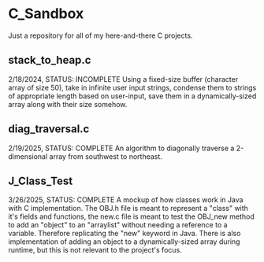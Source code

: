 # C_Sandbox
Just a repository for all of my here-and-there C projects.

## stack_to_heap.c
2/18/2024, STATUS: INCOMPLETE
Using a fixed-size buffer (character array of size 50), take in infinite user input strings, condense them to strings of appropriate length based on user-input, save them in a dynamically-sized array along with their size somehow.

## diag_traversal.c
2/19/2025, STATUS: COMPLETE
An algorithm to diagonally traverse a 2-dimensional array from southwest to northeast.

## J_Class_Test
3/26/2025, STATUS: COMPLETE
A mockup of how classes work in Java with C implementation. The OBJ.h file is meant to represent a "class" with it's fields and functions, the new.c file is meant to test the OBJ_new method to add an "object" to an "arraylist" without needing a reference to a variable. Therefore replicating the "new" keyword in Java. There is also implementation of adding an object to a dynamically-sized array during runtime, but this is not relevant to the project's focus.
